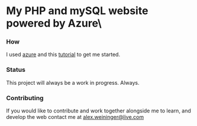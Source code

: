 # My PHP and mySQL website powered by Azure\

### How

I used [azure](http://manage.windowsazure.com) 
and this 
[tutorial](http://www.sitepoint.com/php-mysql-windows-azure-getting-started-deploying-git/) 
to get me started.

### Status

This project will always be a work in progress.  Always.

### Contributing

If you would like to contribute and work together alongside me to learn, and develop the web contact me at alex.weininger@live.com